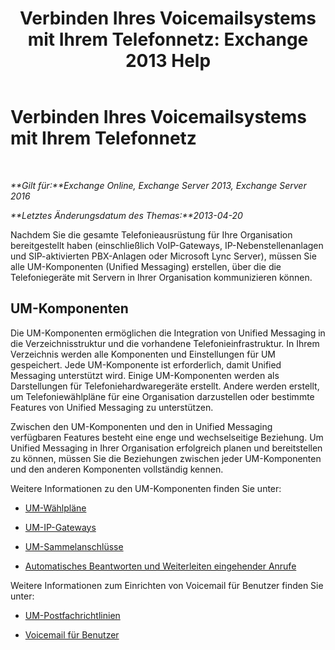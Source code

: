 ﻿---
title: 'Verbinden Ihres Voicemailsystems mit Ihrem Telefonnetz: Exchange 2013 Help'
TOCTitle: Verbinden Ihres Voicemailsystems mit Ihrem Telefonnetz
ms:assetid: b606b49d-5bd3-4321-ae77-99fa4604c875
ms:mtpsurl: https://technet.microsoft.com/de-de/library/JJ673554(v=EXCHG.150)
ms:contentKeyID: 50476538
ms.date: 04/24/2018
mtps_version: v=EXCHG.150
ms.translationtype: HT
---

# Verbinden Ihres Voicemailsystems mit Ihrem Telefonnetz

 

_**Gilt für:**Exchange Online, Exchange Server 2013, Exchange Server 2016_

_**Letztes Änderungsdatum des Themas:**2013-04-20_

Nachdem Sie die gesamte Telefonieausrüstung für Ihre Organisation bereitgestellt haben (einschließlich VoIP-Gateways, IP-Nebenstellenanlagen und SIP-aktivierten PBX-Anlagen oder Microsoft Lync Server), müssen Sie alle UM-Komponenten (Unified Messaging) erstellen, über die die Telefoniegeräte mit Servern in Ihrer Organisation kommunizieren können.

## UM-Komponenten

Die UM-Komponenten ermöglichen die Integration von Unified Messaging in die Verzeichnisstruktur und die vorhandene Telefonieinfrastruktur. In Ihrem Verzeichnis werden alle Komponenten und Einstellungen für UM gespeichert. Jede UM-Komponente ist erforderlich, damit Unified Messaging unterstützt wird. Einige UM-Komponenten werden als Darstellungen für Telefoniehardwaregeräte erstellt. Andere werden erstellt, um Telefoniewählpläne für eine Organisation darzustellen oder bestimmte Features von Unified Messaging zu unterstützen.

Zwischen den UM-Komponenten und den in Unified Messaging verfügbaren Features besteht eine enge und wechselseitige Beziehung. Um Unified Messaging in Ihrer Organisation erfolgreich planen und bereitstellen zu können, müssen Sie die Beziehungen zwischen jeder UM-Komponenten und den anderen Komponenten vollständig kennen.

Weitere Informationen zu den UM-Komponenten finden Sie unter:

  - [UM-Wählpläne](um-dial-plans-exchange-2013-help.md)

  - [UM-IP-Gateways](um-ip-gateways-exchange-2013-help.md)

  - [UM-Sammelanschlüsse](um-hunt-groups-exchange-2013-help.md)

  - [Automatisches Beantworten und Weiterleiten eingehender Anrufe](automatically-answer-and-route-incoming-calls-exchange-2013-help.md)

Weitere Informationen zum Einrichten von Voicemail für Benutzer finden Sie unter:

  - [UM-Postfachrichtlinien](um-mailbox-policies-exchange-2013-help.md)

  - [Voicemail für Benutzer](voice-mail-for-users-exchange-2013-help.md)

